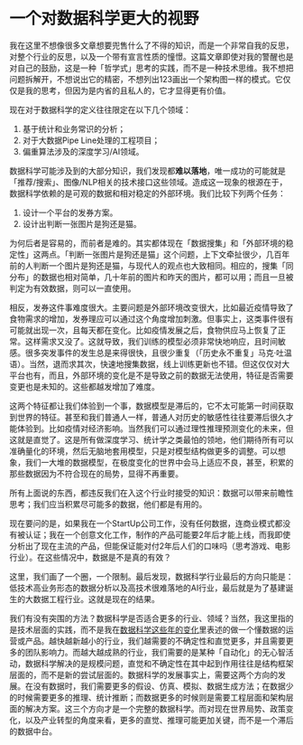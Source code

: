 # 一个对数据科学更大的视野

我在这里不想像很多文章想要兜售什么了不得的知识，而是一个非常自我的反思，对整个行业的反思，以及一个带有宣言性质的憧憬。这篇文章即使对我的警醒也是对自己的鼓励，这是一种「哲学式」思考的实践，而不是一种技术思维。我不想把问题拆解开，不想说出它的精密，不想列出123画出一个架构图一样的模式。它仅仅是我的思考，但因为是内省的且私人的，它才显得更有价值。

现在对于数据科学的定义往往限定在以下几个领域：

1. 基于统计和业务常识的分析；
2. 对于大数据Pipe Line处理的工程项目；
3. 偏重算法涉及的深度学习/AI领域。

数据科学可能涉及到的大部分知识，我们发现都**难以落地**，唯一成功的可能就是「推荐/搜索」、图像/NLP相关的技术接口这些领域。造成这一现象的根源在于，数据科学依赖的是可观的数据和相对稳定的外部环境。我们比较下列两个任务：

1. 设计一个平台的发券方案。
2. 设计出判断一张图片是狗还是猫。

为何后者是容易的，而前者是难的。其实都体现在「数据搜集」和「外部环境的稳定性」这两点。「判断一张图片是狗还是猫」这个问题，上下文牵扯很少，几百年前的人判断一个图片是狗还是猫，与现代人的观点也大致相同。相应的，搜集「同分布」的数据也相对简单，几十年前的图片和昨天的图片，都可以用；而且一旦被判定为有效数据，则可以一直使用。

相反，发券这件事难度很大。主要问题是外部环境改变很大，比如最近疫情导致了食物需求的增加，发券理应可以通过这个角度增加刺激。但事实上，这类事件很有可能就出现一次，且每天都在变化。比如疫情发展之后，食物供应马上恢复了正常。这样需求又没了。这就导致，我们训练的模型必须非常快地响应，且时间敏感。很多突发事件的发生总是来得很快，且很少重复（「历史永不重复」马克·吐温语）。当然，退而求其次，快速地搜集数据，线上训练更新也不错。但这仅仅对大平台也有，而且，外部环境的变化是不是导致之前的数据无法使用，特征是否需要变更也是未知的。这些都越发增加了难度。

这两个特征都让我们体验到一个事，数据模型是滞后的，它不太可能第一时间获取到世界的特征。甚至和我们普通人一样，普通人对历史的敏感性往往要滞后很久才能体验到。比如疫情对经济影响。当然我们可以通过理性推理预测变化的未来，但这就是直觉了。这是所有做深度学习、统计学之类最怕的领地，他们期待所有可以准确量化的环境，然后无脑地套用模型，只是对模型结构做更多的调整。可以想象，我们一大堆的数据模型，在极度变化的世界中会马上适应不良，甚至，积累的那些数据因为不符合现在的局势，显得不再重要。

所有上面说的东西，都违反我们在入这个行业时接受的知识：数据可以带来前瞻性思考；我们应当积累尽可能多的数据，他们都是有用的。

现在要问的是，如果我在一个StartUp公司工作，没有任何数据，连商业模式都没有被认证；我在一个创意文化工作，制作的产品可能要2年后才能上线，而我即使分析出了现在主流的产品，但能保证能对付2年后人们的口味吗（思考游戏、电影行业）。在这些情况中，数据是不是真的有效？

这里，我们画了一个圈，一个限制。最后发现，数据科学行业最后的方向只能是：低技术高业务形态的数据分析以及高技术很难落地的AI行业，最后就是为了基建诞生的大数据工程行业。这就是现在的结果。

我们有没有突围的方法？数据科学是否适合更多的行业、领域？当然，我这里指的是技术层面的实践，而不是我在[数据科学这些年的变化](../reflections/ds-progress.md)里表述的做一个懂数据的运营或产品。越快越新越小的行业，我们越需要的不确定性和直觉更多，并且需要更多的团队影响力。而越大越成熟的行业，我们需要的是某种「自动化」的无心智活动，数据科学解决的是规模问题，直觉和不确定性在其中起到作用往往是结构框架层面的，而不是新的尝试层面的。数据科学的发展事实上，需要这两个方向的发展。在没有数据时，我们需要更多的假设、仿真、模拟、数据生成方法；在数据少的时候需要更多的推理、统计推断；而数据更多的时候则是需要工程层面和架构层面的解决方案。这三个方向才是一个完整的数据科学。而对现在世界局势、政策变化，以及产业转型的角度来看，更多的直觉、推理可能更加关键，而不是一个滞后的数据中台。
